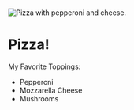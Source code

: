 <!DOCTYPE html>
<html>
<head>


<link rel="stylesheet" href="https://cdnjs.cloudflare.com/ajax/libs/normalize/5.0.0/normalize.min.css" />

<link href="style.css" rel="stylesheet" type="text/css" />
</head>
<body>
 <h1><title>My favorite pizza</title></h1>
</body>
<div class="pageContainer">
  <div class="imageContainer"> 
    <img src="images/pizza.jpg" alt="Pizza with pepperoni and cheese." /> 
  </div>
  <div class="textContainer">
    <h1>Pizza!</h1>
    <p>My Favorite Toppings: </p>
    <ul>
      <li>Pepperoni</li>
      <li>Mozzarella Cheese</li>
      <li>Mushrooms</li>
    </ul>
  </div>
</div>

</body>
</html>
